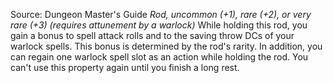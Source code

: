 Source: Dungeon Master's Guide
*Rod, uncommon (+1), rare (+2), or very rare (+3) (requires attunement by a warlock)*
While holding this rod, you gain a bonus to spell attack rolls and to the saving throw DCs of your warlock spells. This bonus is determined by the rod's rarity.
In addition, you can regain one warlock spell slot as an action while holding the rod. You can't use this property again until you finish a long rest.